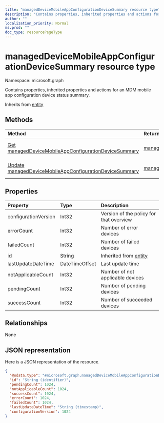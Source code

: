 ```yaml
---
title: "managedDeviceMobileAppConfigurationDeviceSummary resource type"
description: "Contains properties, inherited properties and actions for an MDM mobile app configuration device status summary."
author: ""
localization_priority: Normal
ms.prod: ""
doc_type: resourcePageType
---
```


# managedDeviceMobileAppConfigurationDeviceSummary resource type


Namespace: microsoft.graph

Contains properties, inherited properties and actions for an MDM mobile app configuration device status summary.


Inherits from [entity](../resources/entity.md)

## Methods
|Method|Return Type|Description|
|:---|:---|:---|
|[Get managedDeviceMobileAppConfigurationDeviceSummary](../api/manageddevicemobileappconfigurationdevicesummary-get.md)|[managedDeviceMobileAppConfigurationDeviceSummary](../resources/manageddevicemobileappconfigurationdevicesummary.md)|Read properties and relationships of the [managedDeviceMobileAppConfigurationDeviceSummary](../resources/manageddevicemobileappconfigurationdevicesummary.md) object.|
|[Update managedDeviceMobileAppConfigurationDeviceSummary](../api/manageddevicemobileappconfigurationdevicesummary-update.md)|[managedDeviceMobileAppConfigurationDeviceSummary](../resources/manageddevicemobileappconfigurationdevicesummary.md)|Update the properties of a [managedDeviceMobileAppConfigurationDeviceSummary](../resources/manageddevicemobileappconfigurationdevicesummary.md) object.|

## Properties
|Property|Type|Description|
|:---|:---|:---|
|configurationVersion|Int32|Version of the policy for that overview|
|errorCount|Int32|Number of error devices|
|failedCount|Int32|Number of failed devices|
|id|String| Inherited from [entity](../resources/entity.md)|
|lastUpdateDateTime|DateTimeOffset|Last update time|
|notApplicableCount|Int32|Number of not applicable devices|
|pendingCount|Int32|Number of pending devices|
|successCount|Int32|Number of succeeded devices|

## Relationships
None

## JSON representation
Here is a JSON representation of the resource.
<!-- {
  "blockType": "resource",
  "keyProperty": "id",
  "@odata.type": "microsoft.graph.managedDeviceMobileAppConfigurationDeviceSummary",
  "baseType": "microsoft.graph.entity",
  "openType": false
}
-->
``` json
{
  "@odata.type": "#microsoft.graph.managedDeviceMobileAppConfigurationDeviceSummary",
  "id": "String (identifier)",
  "pendingCount": 1024,
  "notApplicableCount": 1024,
  "successCount": 1024,
  "errorCount": 1024,
  "failedCount": 1024,
  "lastUpdateDateTime": "String (timestamp)",
  "configurationVersion": 1024
}
```

